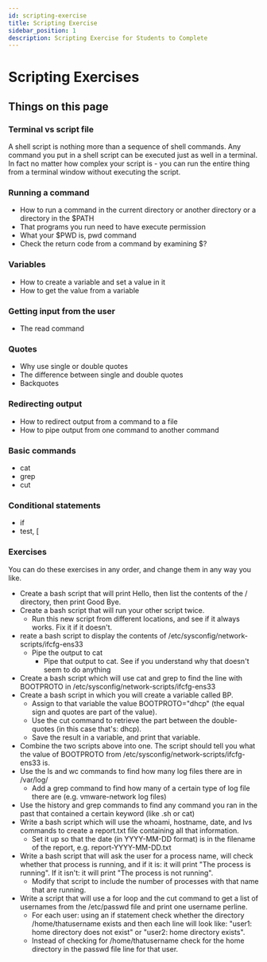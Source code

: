 ```yaml
---
id: scripting-exercise
title: Scripting Exercise
sidebar_position: 1
description: Scripting Exercise for Students to Complete
---
```


# Scripting Exercises

## Things on this page

### Terminal vs script file

A shell script is nothing more than a sequence of shell commands. Any command you put in a shell script can be executed just as well in a terminal. In fact no matter how complex your script is - you can run the entire thing from a terminal window without executing the script.

### Running a command

- How to run a command in the current directory or another directory or a directory in the $PATH
- That programs you run need to have execute permission
- What your $PWD is, pwd command
- Check the return code from a command by examining $?

### Variables

- How to create a variable and set a value in it
- How to get the value from a variable

### Getting input from the user

- The read command

### Quotes

- Why use single or double quotes
- The difference between single and double quotes
- Backquotes

### Redirecting output

- How to redirect output from a command to a file
- How to pipe output from one command to another command

### Basic commands

- cat
- grep
- cut

### Conditional statements

- if
- test, \[

### Exercises

You can do these exercises in any order, and change them in any way you like.

- Create a bash script that will print Hello, then list the contents of the / directory, then print Good Bye.
- Create a bash script that will run your other script twice.
    - Run this new script from different locations, and see if it always works. Fix it if it doesn't.
- reate a bash script to display the contents of /etc/sysconfig/network-scripts/ifcfg-ens33
    - Pipe the output to cat
        - Pipe that output to cat. See if you understand why that doesn't seem to do anything
- Create a bash script which will use cat and grep to find the line with BOOTPROTO in /etc/sysconfig/network-scripts/ifcfg-ens33
- Create a bash script in which you will create a variable called BP.
    - Assign to that variable the value BOOTPROTO="dhcp" (the equal sign and quotes are part of the value).
    - Use the cut command to retrieve the part between the double-quotes (in this case that's: dhcp).
    - Save the result in a variable, and print that variable.
- Combine the two scripts above into one. The script should tell you what the value of BOOTPROTO from /etc/sysconfig/network-scripts/ifcfg-ens33 is.
- Use the ls and wc commands to find how many log files there are in /var/log/
    - Add a grep command to find how many of a certain type of log file there are (e.g. vmware-network log files)
- Use the history and grep commands to find any command you ran in the past that contained a certain keyword (like .sh or cat)
- Write a bash script which will use the whoami, hostname, date, and lvs commands to create a report.txt file containing all that information.
    - Set it up so that the date (in YYYY-MM-DD format) is in the filename of the report, e.g. report-YYYY-MM-DD.txt
- Write a bash script that will ask the user for a process name, will check whether that process is running, and if it is: it will print "The process is running". If it isn't: it will print "The process is not running".
    - Modify that script to include the number of processes with that name that are running.
- Write a script that will use a for loop and the cut command to get a list of usernames from the /etc/passwd file and print one username perline.
    - For each user: using an if statement check whether the directory /home/thatusername exists and then each line will look like: "user1: home directory does not exist" or "user2: home directory exists".
    - Instead of checking for /home/thatusername check for the home directory in the passwd file line for that user.
